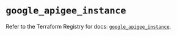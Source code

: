 # `google_apigee_instance`

Refer to the Terraform Registry for docs: [`google_apigee_instance`](https://registry.terraform.io/providers/hashicorp/google/6.3.0/docs/resources/apigee_instance).

